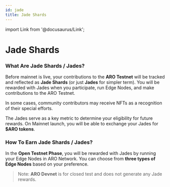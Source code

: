 ```yaml
---
id: jade
title: Jade Shards
---
```

import Link from '@docusaurus/Link';

# Jade Shards

### What Are Jade Shards / Jades?

Before mainnet is live, your contributions to the **ARO Testnet** will be tracked and reflected as **Jade Shards** (or just **Jades** for simpler term). You will be rewarded with Jades when you participate, run Edge Nodes, and make contributions to the ARO Testnet. 

In some cases, community contributors may receive NFTs as a recognition of their special efforts. 

The Jades serve as a key metric to determine your eligibility for future rewards. On Mainnet launch, you will be able to exchange your Jades for **$ARO tokens**.

### How To Earn Jade Shards / Jades?

In the **Open Testnet Phase**, you will be rewarded with Jades by running your Edge Nodes in ARO Network. You can choose from <Link to="/user-guides/run-node">**three types of Edge Nodes**</Link> based on your preference.

>Note: **ARO Devnet** is for closed test and does not generate any Jade rewards. 

